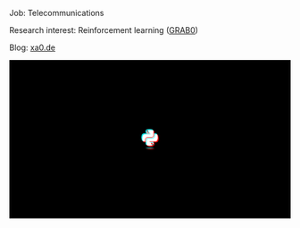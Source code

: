 Job: Telecommunications

Research interest: Reinforcement learning ([GRAB0](https://github.com/instance01/GRAB0))

Blog: [xa0.de](blog.xa0.de/list)

<img src='./python.png'>
